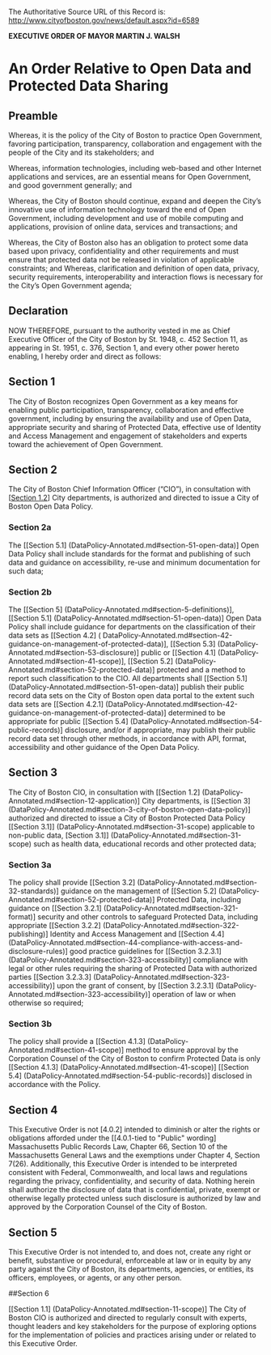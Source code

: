 The Authoritative Source URL of this Record is: http://www.cityofboston.gov/news/default.aspx?id=6589

**EXECUTIVE ORDER OF MAYOR MARTIN J. WALSH**

# An Order Relative to Open Data and Protected Data Sharing

## Preamble

Whereas, it is the policy of the City of Boston to practice Open Government, favoring participation, transparency, collaboration and engagement with the people of the City and its stakeholders; and

Whereas, information technologies, including web-based and other Internet applications and services, are an essential means for Open Government, and good government generally; and

Whereas, the City of Boston should continue, expand and deepen the City’s innovative use of information technology toward the end of Open Government, including development and use of mobile computing and applications, provision of online data, services and transactions; and

Whereas, the City of Boston also has an obligation to protect some data based upon privacy, confidentiality and other requirements and must ensure that protected data not be released in violation of applicable constraints; and
Whereas, clarification and definition of open data, privacy, security requirements, interoperability and interaction flows is necessary for the City’s Open Government agenda;

## Declaration 

NOW THEREFORE, pursuant to the authority vested in me as Chief Executive Officer of the City of Boston by St. 1948, c. 452 Section 11, as appearing in St. 1951, c. 376, Section 1, and every other power hereto enabling, I hereby order and direct as follows:

## Section 1

The City of Boston recognizes Open Government as a key means for enabling public participation, transparency, collaboration and effective government, including by ensuring the availability and use of Open Data, appropriate security and sharing of Protected Data, effective use of Identity and Access Management and engagement of stakeholders and experts toward the achievement of Open Government.

## Section 2

The City of Boston Chief Information Officer (“CIO”), in consultation with [[Section 1.2](DataPolicy-Annotated.md#section-12-application)] City departments, is authorized and directed to issue a City of Boston Open Data Policy.

### Section 2a

The [[Section 5.1] (DataPolicy-Annotated.md#section-51-open-data)]  Open Data Policy shall include standards for the format and publishing of such data and guidance on accessibility, re-use and minimum documentation for such data;  

### Section 2b

The [[Section 5] (DataPolicy-Annotated.md#section-5-definitions)], [[Section 5.1] (DataPolicy-Annotated.md#section-51-open-data)] Open Data Policy shall include guidance for departments on the classification of their data sets as [[Section 4.2] ( DataPolicy-Annotated.md#section-42-guidance-on-management-of-protected-data)], [[Section 5.3] (DataPolicy-Annotated.md#section-53-disclosure)] public or [[Section 4.1] (DataPolicy-Annotated.md#section-41-scope)], [[Section 5.2]  (DataPolicy-Annotated.md#section-52-protected-data)] protected and a method to report such classification to the CIO.  All departments shall [[Section 5.1] (DataPolicy-Annotated.md#section-51-open-data)] publish their public record data sets on the City of Boston open data portal to the extent such data sets are [[Section 4.2.1] (DataPolicy-Annotated.md#section-42-guidance-on-management-of-protected-data)] determined to be appropriate for public [[Section 5.4] (DataPolicy-Annotated.md#section-54-public-records)] disclosure, and/or if appropriate, may publish their public record data set through other methods, in accordance with API, format, accessibility and other guidance of the Open Data Policy.

## Section 3

The City of Boston CIO, in consultation with [[Section 1.2] (DataPolicy-Annotated.md#section-12-application)] City departments, is [[Section 3] (DataPolicy-Annotated.md#section-3-city-of-boston-open-data-policy)] authorized and directed to issue a City of Boston  Protected Data Policy [[Section 3.1]] (DataPolicy-Annotated.md#section-31-scope) applicable to non-public data, [Section 3.1]] (DataPolicy-Annotated.md#section-31-scope) such as health data, educational records and other protected data; 

### Section 3a

The policy shall provide [[Section 3.2] (DataPolicy-Annotated.md#section-32-standards)] guidance on the management of [[Section 5.2] (DataPolicy-Annotated.md#section-52-protected-data)] Protected Data, including guidance on [[Section 3.2.1] (DataPolicy-Annotated.md#section-321-format)] security and other controls to safeguard Protected Data, including appropriate [[Section 3.2.2] (DataPolicy-Annotated.md#section-322-publishing)] Identity and Access Management and [[Section 4.4] (DataPolicy-Annotated.md#section-44-compliance-with-access-and-disclosure-rules)] good practice guidelines for [[Section 3.2.3.1] (DataPolicy-Annotated.md#section-323-accessibility)] compliance with legal or other rules requiring the sharing of Protected Data with authorized parties [[Section 3.2.3.3] (DataPolicy-Annotated.md#section-323-accessibility)] upon the grant of consent, by [[Section 3.2.3.1] (DataPolicy-Annotated.md#section-323-accessibility)] operation of law or when otherwise so required;

### Section 3b

The policy shall provide a [[Section 4.1.3] (DataPolicy-Annotated.md#section-41-scope)] method to ensure approval by the Corporation Counsel of the City of Boston to confirm Protected Data is only [[Section 4.1.3] (DataPolicy-Annotated.md#section-41-scope)] [[Section 5.4] (DataPolicy-Annotated.md#section-54-public-records)] disclosed in accordance with the Policy.

## Section 4

This Executive Order is not [4.0.2] intended to diminish or alter the rights or obligations afforded under the [[4.0.1-tied to "Public" wording] Massachusetts Public Records Law, Chapter 66, Section 10 of the Massachusetts General Laws and the exemptions under Chapter 4, Section 7(26).  Additionally, this Executive Order is intended to be interpreted consistent with Federal, Commonwealth, and local laws and regulations regarding the privacy, confidentiality, and security of data.  Nothing herein shall authorize the disclosure of data that is confidential, private, exempt or otherwise legally protected unless such disclosure is authorized by law and approved by the Corporation Counsel of the City of Boston.

## Section 5

This Executive Order is not intended to, and does not, create any right or benefit, substantive or procedural, enforceable at law or in equity by any party against the City of Boston, its departments, agencies, or entities, its officers, employees, or agents, or any other person.

##Section 6 

[[Section 1.1] (DataPolicy-Annotated.md#section-11-scope)] The City of Boston CIO is authorized and directed to regularly consult with experts, thought leaders and key stakeholders for the purpose of exploring options for the implementation of policies and practices arising under or related to this Executive Order.
